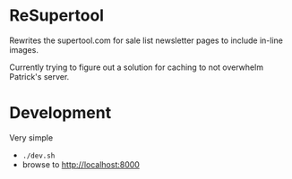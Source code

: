 # ReSupertool
Rewrites the supertool.com for sale list newsletter pages to include in-line images.

Currently trying to figure out a solution for caching to not overwhelm Patrick's server.


# Development
Very simple

* `./dev.sh`
* browse to [http://localhost:8000](http://localhost:8000)